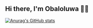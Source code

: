 ## Hi there, I'm Obaloluwa 🤙🏼

[![Anurag's GitHub stats](https://github-readme-stats.vercel.app/api?username=tubiob&show_icons=true&theme=graywhite)](https://github.com/tubiob/github-readme-stats)
